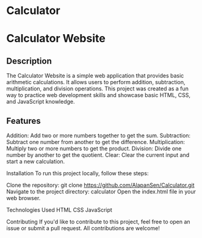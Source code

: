 # Calculator

# Calculator Website


## Description
The Calculator Website is a simple web application that provides basic arithmetic calculations. It allows users to perform addition, subtraction, multiplication, and division operations. This project was created as a fun way to practice web development skills and showcase basic HTML, CSS, and JavaScript knowledge.

## Features
Addition: Add two or more numbers together to get the sum.
Subtraction: Subtract one number from another to get the difference.
Multiplication: Multiply two or more numbers to get the product.
Division: Divide one number by another to get the quotient.
Clear: Clear the current input and start a new calculation.


Installation
To run this project locally, follow these steps:

Clone the repository: git clone https://github.com/AlapanSen/Calculator.git
Navigate to the project directory: calculator
Open the index.html file in your web browser.


Technologies Used
HTML
CSS
JavaScript

Contributing
If you'd like to contribute to this project, feel free to open an issue or submit a pull request. All contributions are welcome!
